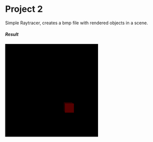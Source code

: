 # Project 2

Simple Raytracer, creates a bmp file with rendered objects in a scene.

##### Result
![out](https://github.com/gusmendez99/Graphics_P2_Raytracer/raw/master/out.bmp?raw=true)